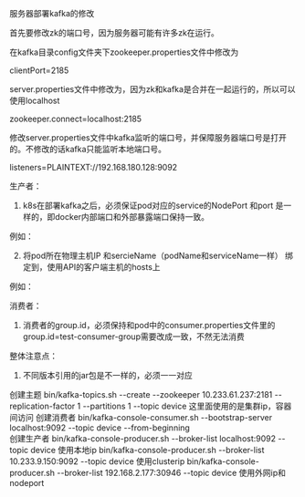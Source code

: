 

服务器部署kafka的修改

首先要修改zk的端口号，因为服务器可能有许多zk在运行。

在kafka目录config文件夹下zookeeper.properties文件中修改为

clientPort=2185


server.properties文件中修改为，因为zk和kafka是合并在一起运行的，所以可以使用localhost

zookeeper.connect=localhost:2185


修改server.properties文件中kafka监听的端口号，并保障服务器端口号是打开的。不修改的话kafka只能监听本地端口号。

listeners=PLAINTEXT://192.168.180.128:9092



生产者：

1. k8s在部署kafka之后，必须保证pod对应的service的NodePort 和port 是一样的，即docker内部端口和外部暴露端口保持一致。

例如：

 

2. 将pod所在物理主机IP 和sercieName（podName和serviceName一样） 绑定到，使用API的客户端主机的hosts上

例如：

 

消费者：

1. 消费者的group.id，必须保持和pod中的consumer.properties文件里的group.id=test-consumer-group需要改成一致，不然无法消费

 

整体注意点：

1. 不同版本引用的jar包是不一样的，必须一一对应



创建主题
bin/kafka-topics.sh --create --zookeeper 10.233.61.237:2181 --replication-factor 1 --partitions 1 --topic device     这里面使用的是集群ip，容器间访问
创建消费者
bin/kafka-console-consumer.sh --bootstrap-server localhost:9092 --topic device --from-beginning   
创建生产者
bin/kafka-console-producer.sh --broker-list localhost:9092 --topic device     使用本地ip
bin/kafka-console-producer.sh --broker-list 10.233.9.150:9092 --topic device     使用clusterip
bin/kafka-console-producer.sh --broker-list 192.168.2.177:30946 --topic device    使用外网ip和nodeport